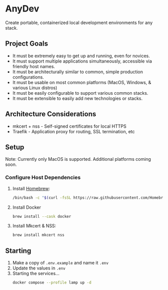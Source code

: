 # AnyDev
Create portable, containerized local development environments for any stack.

## Project Goals
* It must be extremely easy to get up and running, even for novices.
* It must support multiple applications simultaneously, accessible via friendly host names.
* It must be architecturally similar to common, simple production configurations.
* It must be usable on most common platforms (MacOS, Windows, & various Linux distros)
* It must be easily configurable to support various common stacks.
* It must be extensible to easily add new technologies or stacks.

## Architecture Considerations
* mkcert + nss - Self-signed certificates for local HTTPS
* Traefik - Application proxy for routing, SSL termination, etc

## Setup
Note: Currently only MacOS is supported. Additional platforms coming soon.

### Configure Host Dependencies

1. Install [Homebrew](https://brew.sh/):
   ```bash
   /bin/bash -c "$(curl -fsSL https://raw.githubusercontent.com/Homebrew/install/HEAD/install.sh)"
   ```
2. Install Docker
   ```bash
   brew install --cask docker
   ```
3. Install Mkcert & NSS:  
   ```bash
   brew install mkcert nss
   ```

## Starting

1. Make a copy of `.env.example` and name it `.env`
2. Update the values in `.env`
3. Starting the services...
   ```bash
   docker compose --profile lamp up -d
   ```